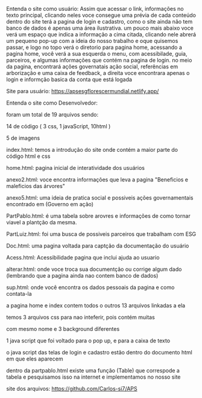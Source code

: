 Entenda o site como usuário:
Assim que acessar o link, informações no texto principal, clicando neles voce consegue uma prévia de cada conteúdo dentro do site
terá a pagina de login e cadastro, como o site ainda não tem banco de dados é apenas uma área ilustrativa.
um pouco mais abaixo voce verá um espaço que indica a informação a cima citada, clicando nele abrerá um pequeno pop-up com
a ideia do nosso trabalho e oque quisemos passar, e logo no topo verá o diretorio para pagina home, acessando a pagina home,
você verá a sua esquerda o menu, com acessibilade, guia, parceiros, e algumas informações que contém na pagina de login.
no meio da pagina, encontrará ações governatais ação social, referências em arborização e uma caixa de feedback, 
a direita voce encontrara apenas o login e informção basica da conta que está logada

Site para usuário: https://apsesgflorescermundial.netlify.app/


Entenda o site como Desenvolvedor:

foram um total de 19 arquivos sendo:

14 de código ( 3 css, 1 javaScript, 10html )

5 de imagens

 index.html: temos a introdução do site onde contém a maior parte do código html e css
 
 home.html: pagina inicial de interatividade dos usuários
 
anexo2.html: voce encontra informações que leva a pagina "Beneficios e maleficios das árvores"

anexo5.html: uma ideia de pratica social e possiveis ações governamentais encontrado em (Governo em ação)

PartPablo.html: é uma tabela sobre arovres e informações de como tornar viavel a plantção da mesma.

PartLuiz.html: foi uma busca de possiveis parceiros que trabalham com ESG

Doc.html: uma pagina voltada para captção da documentação do usuário

Acess.html: Acessibilidade pagina que inclui ajuda ao usuario

alterar.html: onde voce troca sua documentção ou corrige algum dado (lembrando que a pagina  ainda nao contem banco de dados)

sup.html: onde você encontra os dados pessoais da pagina e como contata-la

a pagina home e index contem todos o outros 13 arquivos linkadas a ela

temos 3 arquivos css para nao inteferir, pois contém muitas <div> com mesmo nome e 3 background diferentes

1 java script que foi voltado para o pop up, e para a caixa de texto

o java script das telas de login e cadastro estão dentro do documento html em que eles aparecem

dentro da partpablo.html existe uma função (Table) que correspode a tabela e pesquisamos isso na internet e implementamos no nosso 
site

site dos arquivos: https://github.com/Carlos-si7/APS













